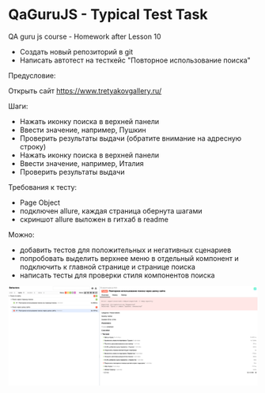 # QaGuruJS - Typical Test Task
QA guru js course - Homework after Lesson 10
- Создать новый репозиторий в git
- Написать автотест на тесткейс "Повторное использование поиска"

Предусловие:

Открыть сайт https://www.tretyakovgallery.ru/

Шаги:
- Нажать иконку поиска в верхней панели
- Ввести значение, например, Пушкин
- Проверить результаты выдачи (обратите внимание на адресную строку)
- Нажать иконку поиска в верхней панели
- Ввести значение, например, Италия
- Проверить результаты выдачи

Требования к тесту:
- Page Object
- подключен allure, каждая страница обернута шагами
- скриншот allure выложен в гитхаб в readme

Можно:
- добавить тестов для положительных и негативных сценариев
- попробовать выделить верхнее меню в отдельный компонент и подключить к главной странице и странице поиска
- написать тесты для проверки стиля компонентов поиска

![Пример изображения](images/allure.png)
